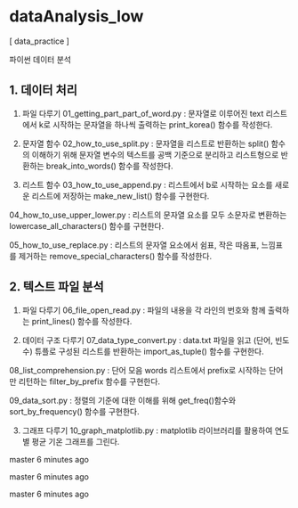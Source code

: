 # dataAnalysis_low

[ data_practice ]

파이썬 데이터 분석
## 1. 데이터 처리
1) 파일 다루기
01_getting_part_part_of_word.py
: 문자열로 이루어진 text 리스트에서 k로 시작하는 문자열을 하나씩 출력하는 print_korea() 함수를 작성한다.

2) 문자열 함수
02_how_to_use_split.py
: 문자열을 리스트로 반환하는 split() 함수의 이해하기 위해 문자열 변수의 텍스트를 공백 기준으로 분리하고 리스트형으로 반환하는 break_into_words() 함수를 작성한다.

3) 리스트 함수
03_how_to_use_append.py
: 리스트에서 b로 시작하는 요소를 새로운 리스트에 저장하는 make_new_list() 함수를 구현한다.

04_how_to_use_upper_lower.py
: 리스트의 문자열 요소를 모두 소문자로 변환하는 lowercase_all_characters() 함수를 구현한다.

05_how_to_use_replace.py
: 리스트의 문자열 요소에서 쉼표, 작은 따옴표, 느낌표를 제거하는 remove_special_characters() 함수를 작성한다.



## 2. 텍스트 파일 분석
1) 파일 다루기
06_file_open_read.py 
: 파일의 내용을 각 라인의 번호와 함께 출력하는 print_lines() 함수를 작성한다.

2) 데이터 구조 다루기
07_data_type_convert.py
: data.txt 파일을 읽고 (단어, 빈도수) 튜플로 구성된 리스트를 반환하는 import_as_tuple() 함수를 구현한다.

08_list_comprehension.py
: 단어 모음 words 리스트에서 prefix로 시작하는 단어만 리턴하는 filter_by_prefix 함수를 구현한다.

09_data_sort.py
: 정렬의 기준에 대한 이해를 위해 get_freq()함수와 sort_by_frequency() 함수를 구현한다.

3) 그래프 다루기
10_graph_matplotlib.py
: matplotlib 라이브러리를 활용하여 연도별 평균 기온 그래프를 그린다.


master
6 minutes ago

master
6 minutes ago

master
6 minutes ago
